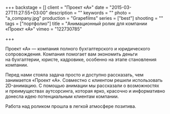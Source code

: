 +++
backstage = []
client = "Проект «А»"
date = "2015-03-27T11:27:55+03:00"
description = ""
keywords = ""
photo = "a_company.jpg"
production = "Grapefilms"
series = ["best"]
shooting = ""
tags = ["портфолио"]
title = "Анимационный ролик для компании «Проект «А»"
vimeo = "122730785"

+++

Проект &laquo;А&raquo;&nbsp;&mdash; компания полного бухгалтерского и&nbsp;юридического сопровождения.
Компания помогает вам экономить деньги на&nbsp;бухгалтерии, юристе, кадровике, особенно на&nbsp;этапе становления компании.

Перед нами стояла задача просто и&nbsp;доступно рассказать, чем занимается &laquo;Проект &laquo;А&raquo;. Совместно с&nbsp;клиентом решили использовать 2D-анимацию. С&nbsp;помощью анимации мы&nbsp;рассказали о&nbsp;возможностях и&nbsp;преимуществах аутсорсинга, которая ярко, красочно и&nbsp;информативно донесла идею потенциальным клиентам компании. 

Работа над роликом прошла в&nbsp;легкой атмосфере позитива.